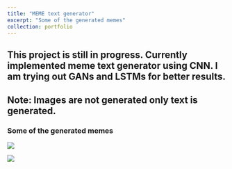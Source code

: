 ```yaml
---
title: "MEME text generator"
excerpt: "Some of the generated memes"
collection: portfolio
---
```


## This project is still in progress. Currently implemented meme text generator using CNN. I am trying out GANs and LSTMs for better results.

## Note: Images are not generated only text is generated. 

### Some of the generated memes 

![](saaketh.github.io/images/sponge_bob.png)

![](https://imgur.com/KK4p9QM) 



